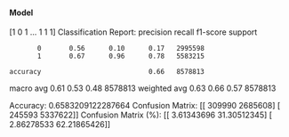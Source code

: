 #### Model
[1 0 1 ... 1 1 1]
Classification Report:
              precision    recall  f1-score   support

           0       0.56      0.10      0.17   2995598
           1       0.67      0.96      0.78   5583215

    accuracy                           0.66   8578813
   macro avg       0.61      0.53      0.48   8578813
weighted avg       0.63      0.66      0.57   8578813

Accuracy: 0.6583209122287664
Confusion Matrix:
[[ 309990 2685608]
 [ 245593 5337622]]
Confusion Matrix (%):
[[ 3.61343696 31.30512345]
 [ 2.86278533 62.21865426]]
